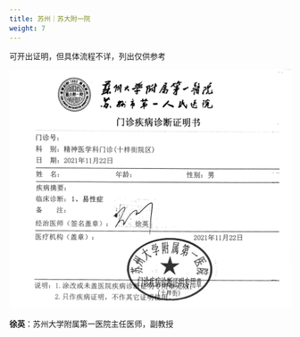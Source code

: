 ```yaml
---
title: 苏州｜苏大附一院
weight: 7
---
```


可开出证明，但具体流程不详，列出仅供参考

![证明](proof.jpg)

**徐英**：苏州大学附属第一医院主任医师，副教授
